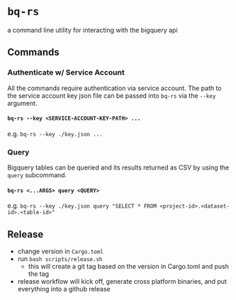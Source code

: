# `bq-rs`

a command line utility for interacting with the bigquery api

## Commands

### Authenticate w/ Service Account

All the commands require authentication via service account. The path to the service account key json file can be passed into `bq-rs` via the `--key` argument.

#### `bq-rs --key <SERVICE-ACCOUNT-KEY-PATH> ...`

e.g. `bq-rs --key ./key.json ...`

### Query

Bigquery tables can be queried and its results returned as CSV by using the `query` subcommand.

#### `bq-rs <...ARGS> query <QUERY>`

e.g. `bq-rs --key ./key.json query "SELECT * FROM <project-id>.<dataset-id>.<table-id>"`


## Release

- change version in `Cargo.toml`
- run `bash scripts/release.sh`
  - this will create a git tag based on the version in Cargo.toml and push the tag
- release workflow will kick off, generate cross platform binaries, and put everything into a github release
